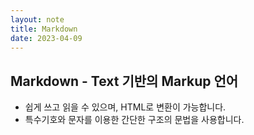 ```yaml
---
layout: note
title: Markdown
date: 2023-04-09
---
```





## Markdown - Text 기반의 Markup 언어

- 쉽게 쓰고 읽을 수 있으며, HTML로 변환이 가능합니다.
- 특수기호와 문자를 이용한 간단한 구조의 문법을 사용합니다.
